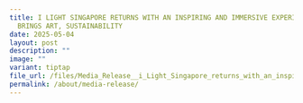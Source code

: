 ```yaml
---
title: I LIGHT SINGAPORE RETURNS WITH AN INSPIRING AND IMMERSIVE EXPERIENCE THAT
  BRINGS ART, SUSTAINABILITY
date: 2025-05-04
layout: post
description: ""
image: ""
variant: tiptap
file_url: /files/Media_Release__i_Light_Singapore_returns_with_an_inspiring_and_immersive_experience_that_brings_art_sustainability_and_people_together.pdf
permalink: /about/media-release/
---
```

